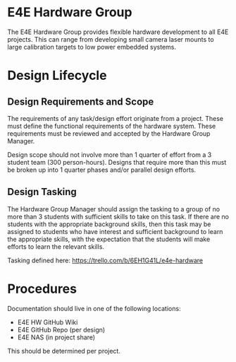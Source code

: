 # E4E Hardware Group
The E4E Hardware Group provides flexible hardware development to all E4E projects.  This can range from developing small camera laser mounts to large calibration targets to low power embedded systems.

# Design Lifecycle
## Design Requirements and Scope
The requirements of any task/design effort originate from a project. These must define the functional requirements of the hardware system.  These requirements must be reviewed and accepted by the Hardware Group Manager.

Design scope should not involve more than 1 quarter of effort from a 3 student team (300 person-hours).  Designs that require more than this must be broken up into 1 quarter phases and/or parallel design efforts.

## Design Tasking
The Hardware Group Manager should assign the tasking to a group of no more than 3 students with sufficient skills to take on this task.  If there are no students with the appropriate background skills, then this task may be assigned to students who have interest and sufficient background to learn the appropriate skills, with the expectation that the students will make efforts to learn the relevant skills.

Tasking defined here: https://trello.com/b/6EH1G41L/e4e-hardware

# Procedures
Documentation should live in one of the following locations:
- E4E HW GitHub Wiki
- E4E GitHub Repo (per design)
- E4E NAS (in project share)

This should be determined per project.
